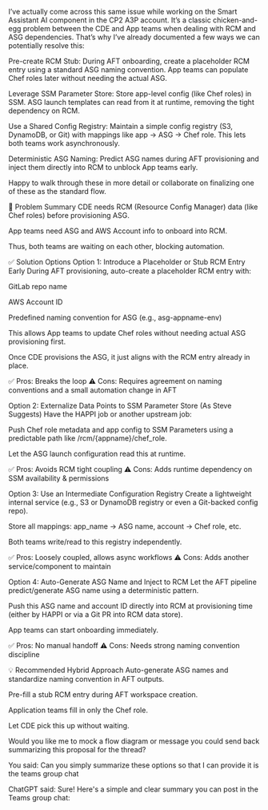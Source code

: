 I’ve actually come across this same issue while working on the Smart Assistant AI component in the CP2 A3P account. It’s a classic chicken-and-egg problem between the CDE and App teams when dealing with RCM and ASG dependencies. That’s why I’ve already documented a few ways we can potentially resolve this:

Pre-create RCM Stub: During AFT onboarding, create a placeholder RCM entry using a standard ASG naming convention. App teams can populate Chef roles later without needing the actual ASG.

Leverage SSM Parameter Store: Store app-level config (like Chef roles) in SSM. ASG launch templates can read from it at runtime, removing the tight dependency on RCM.

Use a Shared Config Registry: Maintain a simple config registry (S3, DynamoDB, or Git) with mappings like app → ASG → Chef role. This lets both teams work asynchronously.

Deterministic ASG Naming: Predict ASG names during AFT provisioning and inject them directly into RCM to unblock App teams early.

Happy to walk through these in more detail or collaborate on finalizing one of these as the standard flow.

🔄 Problem Summary
CDE needs RCM (Resource Config Manager) data (like Chef roles) before provisioning ASG.

App teams need ASG and AWS Account info to onboard into RCM.

Thus, both teams are waiting on each other, blocking automation.

✅ Solution Options
Option 1: Introduce a Placeholder or Stub RCM Entry Early
During AFT provisioning, auto-create a placeholder RCM entry with:

GitLab repo name

AWS Account ID

Predefined naming convention for ASG (e.g., asg-appname-env)

This allows App teams to update Chef roles without needing actual ASG provisioning first.

Once CDE provisions the ASG, it just aligns with the RCM entry already in place.

✅ Pros: Breaks the loop
⚠️ Cons: Requires agreement on naming conventions and a small automation change in AFT

Option 2: Externalize Data Points to SSM Parameter Store (As Steve Suggests)
Have the HAPPI job or another upstream job:

Push Chef role metadata and app config to SSM Parameters using a predictable path like /rcm/{appname}/chef_role.

Let the ASG launch configuration read this at runtime.

✅ Pros: Avoids RCM tight coupling
⚠️ Cons: Adds runtime dependency on SSM availability & permissions

Option 3: Use an Intermediate Configuration Registry
Create a lightweight internal service (e.g., S3 or DynamoDB registry or even a Git-backed config repo).

Store all mappings: app_name -> ASG name, account -> Chef role, etc.

Both teams write/read to this registry independently.

✅ Pros: Loosely coupled, allows async workflows
⚠️ Cons: Adds another service/component to maintain

Option 4: Auto-Generate ASG Name and Inject to RCM
Let the AFT pipeline predict/generate ASG name using a deterministic pattern.

Push this ASG name and account ID directly into RCM at provisioning time (either by HAPPI or via a Git PR into RCM data store).

App teams can start onboarding immediately.

✅ Pros: No manual handoff
⚠️ Cons: Needs strong naming convention discipline

💡 Recommended Hybrid Approach
Auto-generate ASG names and standardize naming convention in AFT outputs.

Pre-fill a stub RCM entry during AFT workspace creation.

Application teams fill in only the Chef role.

Let CDE pick this up without waiting.

Would you like me to mock a flow diagram or message you could send back summarizing this proposal for the thread?








You said:
Can you simply summarize these options so that I can provide it is the teams group chat


ChatGPT said:
Sure! Here's a simple and clear summary you can post in the Teams group chat:

